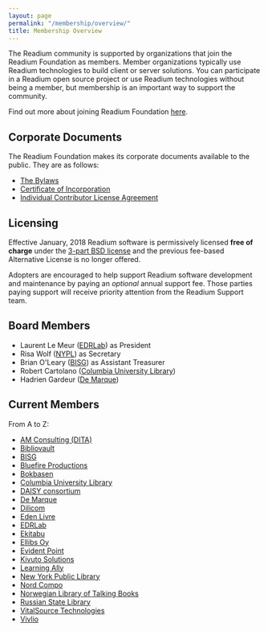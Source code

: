 ```yaml
---
layout: page
permalink: "/membership/overview/"
title: Membership Overview
---
```

The Readium community is supported by organizations that join the Readium Foundation as members. Member organizations typically use Readium technologies to build client or server solutions. You can participate in a Readium open source project or use Readium technologies without being a member, but membership is an important way to support the community.

Find out more about joining Readium Foundation [here](http://readium.org/membership/join/).

## Corporate Documents

The Readium Foundation makes its corporate documents available to the public. They are as follows:

- [The Bylaws](/membership/org-docs/readium-foundation-bylaws)
- [Certificate of Incorporation](../../documents/READIUM-FOUNDATION-CERTIFICATE-OF-INCORPORATION.pdf)
- [Individual Contributor License Agreement](../../documents/Individual%20Contributor%20License%20Agreement.pdf)


## Licensing

Effective January, 2018 Readium software is permissively licensed **free of charge** under the [3-part BSD license](https://github.com/readium/readium.github.io/blob/master/license.txt) and the previous fee-based Alternative License is no longer offered. 

Adopters are encouraged to help support Readium software development and maintenance by paying an _optional_ annual support fee. Those parties paying support will receive priority attention from the Readium Support team.

## Board Members

- Laurent Le Meur ([EDRLab](https://edrlab.org)) as President
- Risa Wolf ([NYPL](https://www.nypl.org)) as Secretary
- Brian O'Leary ([BISG](https://www.bisg.org)) as Assistant Treasurer
- Robert Cartolano ([Columbia University Library](https://library.columbia.edu/))
- Hadrien Gardeur ([De Marque](https://www.demarque.com/))

## Current Members

From A to Z:

- [AM Consulting (DITA)](mailto:aferdita.muriqi@gmail.com)
- [Bibliovault](https://www.bibliovault.org)
- [BISG](https://www.bisg.org)
- [Bluefire Productions](http://www.bluefirereader.com/)
- [Bokbasen](htts://www.bokbasen.com)
- [Columbia University Library](https://library.columbia.edu/)
- [DAISY consortium](https://daisy.org/)
- [De Marque](https://www.demarque.com/)
- [Dilicom](http://www.dilicom.net)
- [Eden Livre](https://www.edenlivres.fr/)
- [EDRLab](https://www.edrlab.org/)
- [Ekitabu](https://www./ekitabu.com)
- [Ellibs Oy](https://www.ellibs.com/)
- [Evident Point](http://www.evidentpoint.com/)
- [Kivuto Solutions](https://kivuto.com/)
- [Learning Ally](https://learningally.org/)
- [New York Public Library](https://www.nypl.org/)
- [Nord Compo](http://www.nordcompo.com/)
- [Norwegian Library of Talking Books](http://www.nlb.no)
- [Russian State Library](https://www.rsl.ru)
- [VitalSource Technologies](https://get.vitalsource.com)
- [Vivlio](https://www.vivlio.com/)
